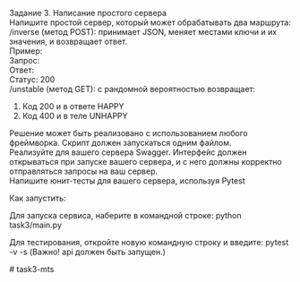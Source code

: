 Задание 3. Написание простого сервера<br />
Напишите простой сервер, который может обрабатывать два маршрута:<br />
/inverse (метод POST): принимает JSON, меняет местами ключи и их значения, и возвращает ответ.<br />
Пример:<br />
Запрос:<br />
Ответ:<br />
Статус: 200<br />
/unstable (метод GET): с рандомной вероятностью возвращает:<br />
1. Код 200 и в ответе HAPPY<br />
2. Код 400 и в теле UNHAPPY<br />

Решение может быть реализовано с использованием любого фреймворка. Скрипт должен запускаться одним файлом.<br />
Реализуйте для вашего сервера Swagger. Интерфейс должен открываться при запуске вашего сервера, и с него должны корректно 
отправляться запросы на ваш сервер.<br />
Напишите юнит-тесты для вашего сервера, используя Pytest<br />


Как запустить:

Для запуска сервиса, наберите в командной строке: python task3/main.py

Для тестирования, откройте новую командную строку и введите: pytest -v -s (Важно! api должен быть запущен.)

#   t a s k 3 - m t s  
 
